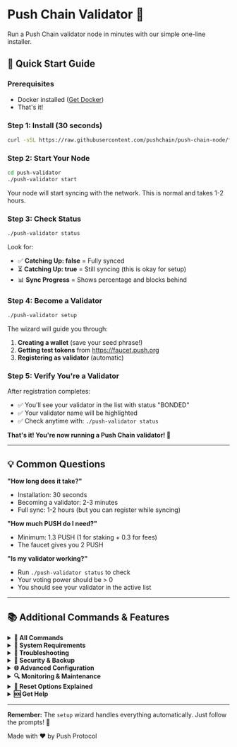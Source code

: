 # Push Chain Validator 🚀

Run a Push Chain validator node in minutes with our simple one-line installer.


## 🎯 Quick Start Guide

### Prerequisites
- Docker installed ([Get Docker](https://docs.docker.com/get-docker/))
- That's it!

### Step 1: Install (30 seconds)
```bash
curl -sSL https://raw.githubusercontent.com/pushchain/push-chain-node/feature/validator-node-setup/validator/install.sh | bash
```

### Step 2: Start Your Node
```bash
cd push-validator
./push-validator start
```
Your node will start syncing with the network. This is normal and takes 1-2 hours.

### Step 3: Check Status
```bash
./push-validator status
```
Look for:
- ✅ **Catching Up: false** = Fully synced
- ⏳ **Catching Up: true** = Still syncing (this is okay for setup)
- 📊 **Sync Progress** = Shows percentage and blocks behind

### Step 4: Become a Validator
```bash
./push-validator setup
```

The wizard will guide you through:
1. **Creating a wallet** (save your seed phrase!)
2. **Getting test tokens** from https://faucet.push.org
3. **Registering as validator** (automatic)

### Step 5: Verify You're a Validator
After registration completes:
- ✅ You'll see your validator in the list with status "BONDED"
- ✅ Your validator name will be highlighted
- ✅ Check anytime with: `./push-validator status`

**That's it! You're now running a Push Chain validator! 🎉**

---

## 💡 Common Questions

**"How long does it take?"**
- Installation: 30 seconds
- Becoming a validator: 2-3 minutes
- Full sync: 1-2 hours (but you can register while syncing)

**"How much PUSH do I need?"**
- Minimum: 1.3 PUSH (1 for staking + 0.3 for fees)
- The faucet gives you 2 PUSH

**"Is my validator working?"**
- Run `./push-validator status` to check
- Your voting power should be > 0
- You should see your validator in the active list

---

## 📚 Additional Commands & Features

<details>
<summary><b>🔧 All Commands</b></summary>

```bash
./push-validator help
```

| Command | Description |
|---------|-------------|
| `start` | Start your validator node |
| `stop` | Stop your validator node |
| `restart` | Restart your validator node |
| `status` | Show sync status, validator info, and sync progress |
| `setup` | Interactive wallet setup & validator registration wizard |
| `balance` | Check wallet balance and show faucet info |
| `logs` | View live logs (with optional filtering) |
| `monitor` | Real-time monitoring dashboard |
| `backup` | Backup validator keys to ./backup/ directory |
| `test` | Run comprehensive health checks |
| `shell` | Open shell in validator container for debugging |
| `reset-data` | Reset blockchain data (keeps wallets) - interactive options |
| `reset-all` | **DANGER:** Complete reset - deletes EVERYTHING! |
| `keys` | Key management (list, add, show, delete) |
| `update` | Update validator software to latest version |
| `auto-register` | Automatic registration (requires existing funded wallet) |
| `help` | Show detailed help with examples |

</details>

<details>
<summary><b>💾 System Requirements</b></summary>

**Minimum:**
- 2 CPU cores
- 4 GB RAM
- 20 GB disk space
- Stable internet connection

**Recommended:**
- 4 CPU cores
- 8 GB RAM
- 100 GB SSD
- 100 Mbps connection

**Network Info:**
- Chain: `push_42101-1` (Testnet)
- Min stake: 1 PUSH
- Gas: ~0.2 PUSH per transaction

</details>

<details>
<summary><b>🚨 Troubleshooting</b></summary>

**Validator not starting?**
```bash
./push-validator logs          # Check for errors
./push-validator test          # Run diagnostics
docker ps                      # Ensure container is running
```

**Balance showing 0?**
- Node might be syncing - balance queries work better after sync
- Try: `./push-validator balance` (uses remote node)
- Or wait for `Catching Up: false` in status

**Already registered validator?**
- The setup wizard will detect this and show your validator info
- No need to register again

**Sync issues or corrupted data?**
```bash
./push-validator reset-data    # Interactive reset options
# Option 1: Quick reset (node stays running)
# Option 2: Clean reset (stops node, removes volumes)
```

**Want to start completely fresh?**
```bash
./push-validator reset-all     # WARNING: Deletes everything including wallets!
```

</details>

<details>
<summary><b>🔐 Security & Backup</b></summary>

**Critical: Always backup your keys!**

```bash
# Backup validator keys
./push-validator backup

# Keys are saved to ./backup/ directory
```

**Security tips:**
- Never share your seed phrase
- Backup keys before going to mainnet
- Use a firewall in production
- Monitor your validator uptime

**Import existing validator:**
```bash
./push-validator setup
# Choose option 2: Import wallet
```

</details>

<details>
<summary><b>🌐 Advanced Configuration</b></summary>

**Default Ports:**
- P2P: 26656
- RPC: http://localhost:26657
- API: http://localhost:1317
- gRPC: localhost:9090
- Prometheus: http://localhost:26660

**Custom Configuration:**
Edit `docker-compose.yml` for:
- Custom ports
- Resource limits
- Network settings

**Production Setup:**
- Use `PUBLIC_VALIDATOR_SETUP.md` for public endpoints
- Setup monitoring with Prometheus/Grafana
- Configure firewall rules
- Enable automated backups

</details>

<details>
<summary><b>🔍 Monitoring & Maintenance</b></summary>

**Monitor your validator:**
```bash
./push-validator monitor       # Live dashboard
./push-validator logs -f       # Follow logs
```

**Key metrics to watch:**
- Block height (should increase)
- Voting power (should be > 0)
- Missed blocks (should be low)
- Peer connections (should be > 0)

**Maintenance tasks:**
- Regular backups: `./push-validator backup`
- Update software: `./push-validator update`
- Check disk space: `df -h`
- Monitor logs for errors

</details>

<details>
<summary><b>🔄 Reset Options Explained</b></summary>

**When to use each reset option:**

### `./push-validator reset-data`
Resets blockchain data while keeping your wallets and validator keys safe.

**Option 1: Quick Reset**
- Node stays running
- Uses `pchaind tendermint unsafe-reset-all`
- Fastest option
- Use when: Quick fix needed for sync issues

**Option 2: Clean Reset**
- Stops the node
- Removes Docker volumes and data directory
- More thorough cleanup
- Use when: AppHash errors, corrupted data, or option 1 didn't work

### `./push-validator reset-all`
⚠️ **DANGER**: Complete nuclear reset!
- Deletes ALL blockchain data
- Deletes ALL wallets and keys
- Removes Docker volumes and images
- You'll need to start from scratch (new wallet, new tokens, re-register)
- Use when: Testing from scratch or unrecoverable issues

**Quick decision guide:**
- Sync stuck? → Use `reset-data` (option 2)
- AppHash error? → Use `reset-data` (option 2)
- Testing fresh install? → Use `reset-all`
- Just need to clear data? → Use `reset-data` (option 1)

</details>

<details>
<summary><b>🆘 Get Help</b></summary>

- 📖 Docs: Coming soon
- 💬 Discord: Coming soon
- 🐛 Issues: Coming soon
- 📧 Email: Coming soon

**Before asking for help:**
1. Run `./push-validator test`
2. Check `./push-validator logs`
3. Verify Docker is running
4. Check you have enough disk space

</details>

---

**Remember:** The `setup` wizard handles everything automatically. Just follow the prompts! 🚀

Made with ❤️ by Push Protocol